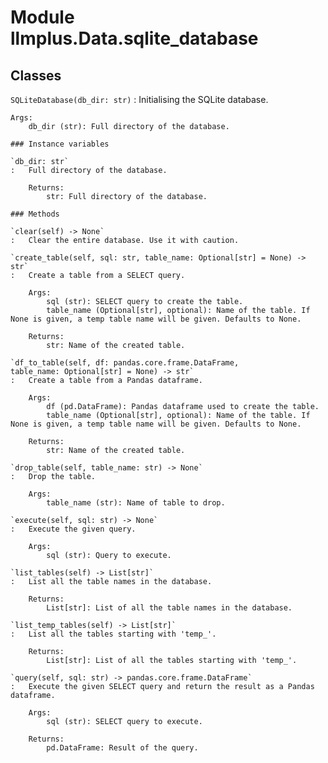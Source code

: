 Module llmplus.Data.sqlite_database
===================================

Classes
-------

`SQLiteDatabase(db_dir: str)`
:   Initialising the SQLite database.
    
    Args:
        db_dir (str): Full directory of the database.

    ### Instance variables

    `db_dir: str`
    :   Full directory of the database.
        
        Returns:
            str: Full directory of the database.

    ### Methods

    `clear(self) ‑> None`
    :   Clear the entire database. Use it with caution.

    `create_table(self, sql: str, table_name: Optional[str] = None) ‑> str`
    :   Create a table from a SELECT query.
        
        Args:
            sql (str): SELECT query to create the table.
            table_name (Optional[str], optional): Name of the table. If None is given, a temp table name will be given. Defaults to None.
        
        Returns:
            str: Name of the created table.

    `df_to_table(self, df: pandas.core.frame.DataFrame, table_name: Optional[str] = None) ‑> str`
    :   Create a table from a Pandas dataframe.
        
        Args:
            df (pd.DataFrame): Pandas dataframe used to create the table.
            table_name (Optional[str], optional): Name of the table. If None is given, a temp table name will be given. Defaults to None.
        
        Returns:
            str: Name of the created table.

    `drop_table(self, table_name: str) ‑> None`
    :   Drop the table.
        
        Args:
            table_name (str): Name of table to drop.

    `execute(self, sql: str) ‑> None`
    :   Execute the given query.
        
        Args:
            sql (str): Query to execute.

    `list_tables(self) ‑> List[str]`
    :   List all the table names in the database.
        
        Returns:
            List[str]: List of all the table names in the database.

    `list_temp_tables(self) ‑> List[str]`
    :   List all the tables starting with 'temp_'.
        
        Returns:
            List[str]: List of all the tables starting with 'temp_'.

    `query(self, sql: str) ‑> pandas.core.frame.DataFrame`
    :   Execute the given SELECT query and return the result as a Pandas dataframe.
        
        Args:
            sql (str): SELECT query to execute.
        
        Returns:
            pd.DataFrame: Result of the query.